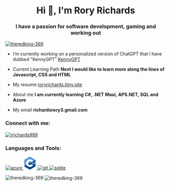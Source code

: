 <h1 align="center">Hi 👋, I'm Rory Richards</h1>
<h3 align="center">I have a passion for software development, gaming and working out</h3>

<p align="left"> <a href="https://github.com/ryo-ma/github-profile-trophy"><img src="https://github-profile-trophy.vercel.app/?username=theredking-369" alt="theredking-369" /></a> </p>

- I’m currently working on a personalized version of ChatGPT that I have dubbed "KennyGPT" [KennyGPT](https://github.com/theredking-369/KennyGPT)

- Current Learning Path **Next I would like to learn more along the lines of Javascript, CSS and HTML**

- My resume [roryrichards.tiiny.site](roryrichards.tiiny.site)

- About me **I am currently learning C#, .NET Maui, APS.NET, SQL and Azure**

- My email **richardsrory3.gmail.com**

<h3 align="left">Connect with me:</h3>
<p align="left">
<a href="https://linkedin.com/in/rrichards999" target="blank"><img align="center" src="https://raw.githubusercontent.com/rahuldkjain/github-profile-readme-generator/master/src/images/icons/Social/linked-in-alt.svg" alt="rrichards999" height="30" width="40" /></a>
</p>

<h3 align="left">Languages and Tools:</h3>
<p align="left"> <a href="https://azure.microsoft.com/en-in/" target="_blank" rel="noreferrer"> <img src="https://www.vectorlogo.zone/logos/microsoft_azure/microsoft_azure-icon.svg" alt="azure" width="40" height="40"/> </a> <a href="https://www.w3schools.com/cpp/" target="_blank" rel="noreferrer"> <img src="https://raw.githubusercontent.com/devicons/devicon/master/icons/cplusplus/cplusplus-original.svg" alt="cplusplus" width="40" height="40"/> </a> <a href="https://git-scm.com/" target="_blank" rel="noreferrer"> <img src="https://www.vectorlogo.zone/logos/git-scm/git-scm-icon.svg" alt="git" width="40" height="40"/> </a> <a href="https://www.sqlite.org/" target="_blank" rel="noreferrer"> <img src="https://www.vectorlogo.zone/logos/sqlite/sqlite-icon.svg" alt="sqlite" width="40" height="40"/> </a> </p>

<p><img align="left" src="https://github-readme-stats.vercel.app/api/top-langs?username=theredking-369&show_icons=true&locale=en&layout=compact" alt="theredking-369" /></p>

<p>&nbsp;<img align="center" src="https://github-readme-stats.vercel.app/api?username=theredking-369&show_icons=true&locale=en" alt="theredking-369" /></p>
